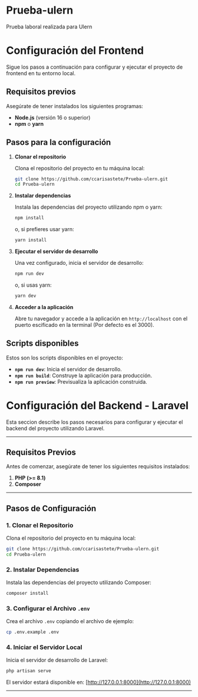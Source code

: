 # Prueba-ulern
Prueba laboral realizada para Ulern

# Configuración del Frontend

Sigue los pasos a continuación para configurar y ejecutar el proyecto de frontend en tu entorno local.

## Requisitos previos

Asegúrate de tener instalados los siguientes programas:

- **Node.js** (versión 16 o superior)
- **npm** o **yarn**

## Pasos para la configuración

1. **Clonar el repositorio**

   Clona el repositorio del proyecto en tu máquina local:

   ```bash
   git clone https://github.com/ccarisastete/Prueba-ulern.git
   cd Prueba-ulern
   ```

2. **Instalar dependencias**

   Instala las dependencias del proyecto utilizando npm o yarn:

   ```bash
   npm install
   ```

   o, si prefieres usar yarn:

   ```bash
   yarn install
   ```

3. **Ejecutar el servidor de desarrollo**

   Una vez configurado, inicia el servidor de desarrollo:

   ```bash
   npm run dev
   ```

   o, si usas yarn:

   ```bash
   yarn dev
   ```

4. **Acceder a la aplicación**

   Abre tu navegador y accede a la aplicación en `http://localhost` con el puerto escificado en la terminal (Por defecto es el 3000).

## Scripts disponibles

Estos son los scripts disponibles en el proyecto:

- **`npm run dev`**: Inicia el servidor de desarrollo.
- **`npm run build`**: Construye la aplicación para producción.
- **`npm run preview`**: Previsualiza la aplicación construida.

# Configuración del Backend - Laravel

Esta seccion describe los pasos necesarios para configurar y ejecutar el backend del proyecto utilizando Laravel.

---

## Requisitos Previos

Antes de comenzar, asegúrate de tener los siguientes requisitos instalados:

1. **PHP (>= 8.1)**
2. **Composer**

---

## Pasos de Configuración

### 1. Clonar el Repositorio

Clona el repositorio del proyecto en tu máquina local:

```bash
git clone https://github.com/ccarisastete/Prueba-ulern.git
cd Prueba-ulern
```

### 2. Instalar Dependencias

Instala las dependencias del proyecto utilizando Composer:

```bash
composer install
```

### 3. Configurar el Archivo `.env`

Crea el archivo `.env` copiando el archivo de ejemplo:

```bash
cp .env.example .env
```

### 4. Iniciar el Servidor Local

Inicia el servidor de desarrollo de Laravel:

```bash
php artisan serve
```

El servidor estará disponible en: [http://127.0.0.1:8000](http://127.0.0.1:8000)

---